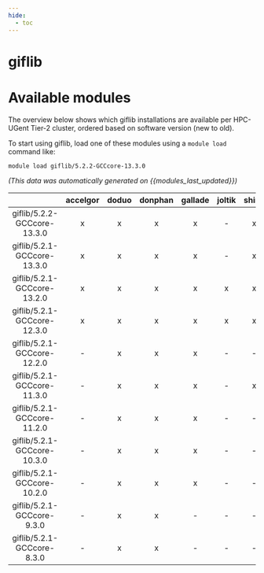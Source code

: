 ```yaml
---
hide:
  - toc
---
```


giflib
======

# Available modules


The overview below shows which giflib installations are available per HPC-UGent Tier-2 cluster, ordered based on software version (new to old).

To start using giflib, load one of these modules using a `module load` command like:

```shell
module load giflib/5.2.2-GCCcore-13.3.0
```

*(This data was automatically generated on {{modules_last_updated}})*  

| |accelgor|doduo|donphan|gallade|joltik|shinx|skitty|
| :---: | :---: | :---: | :---: | :---: | :---: | :---: | :---: |
|giflib/5.2.2-GCCcore-13.3.0|x|x|x|x|-|x|x|
|giflib/5.2.1-GCCcore-13.3.0|x|x|x|x|-|x|x|
|giflib/5.2.1-GCCcore-13.2.0|x|x|x|x|x|x|x|
|giflib/5.2.1-GCCcore-12.3.0|x|x|x|x|x|x|x|
|giflib/5.2.1-GCCcore-12.2.0|-|x|x|x|-|-|-|
|giflib/5.2.1-GCCcore-11.3.0|-|x|x|x|-|x|-|
|giflib/5.2.1-GCCcore-11.2.0|-|x|x|x|-|-|-|
|giflib/5.2.1-GCCcore-10.3.0|-|x|x|x|-|-|-|
|giflib/5.2.1-GCCcore-10.2.0|-|x|x|x|-|-|-|
|giflib/5.2.1-GCCcore-9.3.0|-|x|x|-|-|-|-|
|giflib/5.2.1-GCCcore-8.3.0|-|x|x|-|-|-|-|
